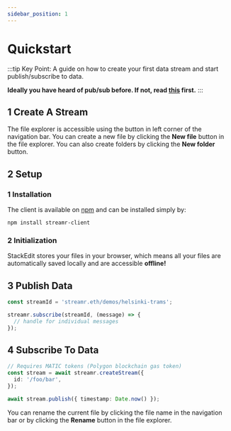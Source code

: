 ```yaml
---
sidebar_position: 1
---
```


# Quickstart

:::tip Key Point:
A guide on how to create your first data stream and start publish/subscribe to data.

**Ideally you have heard of pub/sub before. If not, read [this](./main-concepts/pub-sub.md) first.**
:::

## 1 Create A Stream

The file explorer is accessible using the button in left corner of the navigation bar. You can create a new file by clicking the **New file** button in the file explorer. You can also create folders by clicking the **New folder** button.

## 2 Setup

### 1 Installation

The client is available on [npm](https://www.npmjs.com/package/streamr-client) and can be installed simply by:

```
npm install streamr-client
```

### 2 Initialization

StackEdit stores your files in your browser, which means all your files are automatically saved locally and are accessible **offline!**

## 3 Publish Data

```ts
const streamId = 'streamr.eth/demos/helsinki-trams';

streamr.subscribe(streamId, (message) => {
  // handle for individual messages
});
```

## 4 Subscribe To Data

```ts
// Requires MATIC tokens (Polygon blockchain gas token)
const stream = await streamr.createStream({
  id: '/foo/bar',
});

await stream.publish({ timestamp: Date.now() });
```

You can rename the current file by clicking the file name in the navigation bar or by clicking the **Rename** button in the file explorer.
